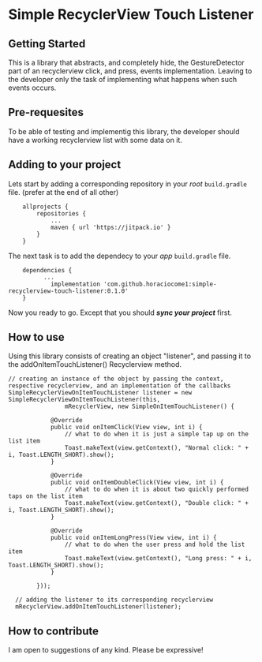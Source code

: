 # Simple RecyclerView Touch Listener
## Getting Started
This is a library that abstracts, and completely hide, the GestureDetector part of an recyclerview click, and press, events implementation. Leaving to the developer only the task of implementing what happens when such events occurs.

## Pre-requesites
To be able of testing and implementig this library, the developer should have a working recyclerview list with some data on it.
## Adding to your project
Lets start by adding a corresponding repository in your _root_ `build.gradle` file. (prefer at the end of all other)
```
	allprojects {
		repositories {
			...
			maven { url 'https://jitpack.io' }
		}
	}
 ```
The next task is to add the dependecy to your _app_ `build.gradle` file.
```
	dependencies {
          ...
	        implementation 'com.github.horaciocome1:simple-recyclerview-touch-listener:0.1.0'
	}
```
Now you ready to go. Except that you should _**sync your project**_ first.
## How to use
Using this library consists of creating an object "listener", and passing it to the addOnItemTouchListener() Recyclerview method.
```
// creating an instance of the object by passing the context, respective recyclerview, and an implementation of the callbacks
SimpleRecyclerViewOnItemTouchListener listener = new SimpleRecyclerViewOnItemTouchListener(this,
                mRecyclerView, new SimpleOnItemTouchListener() {
                
            @Override
            public void onItemClick(View view, int i) {
                // what to do when it is just a simple tap up on the list item
                Toast.makeText(view.getContext(), "Normal click: " + i, Toast.LENGTH_SHORT).show();
            }
    
            @Override
            public void onItemDoubleClick(View view, int i) {
                // what to do when it is about two quickly performed taps on the list item
                Toast.makeText(view.getContext(), "Double click: " + i, Toast.LENGTH_SHORT).show();
            }
    
            @Override
            public void onItemLongPress(View view, int i) {
                // what to do when the user press and hold the list item
                Toast.makeText(view.getContext(), "Long press: " + i, Toast.LENGTH_SHORT).show();
            }
            
        }));
  
  // adding the listener to its corresponding recyclerview
  mRecyclerView.addOnItemTouchListener(listener);
```
## How to contribute
I am open to suggestions of any kind.
Please be expressive!
